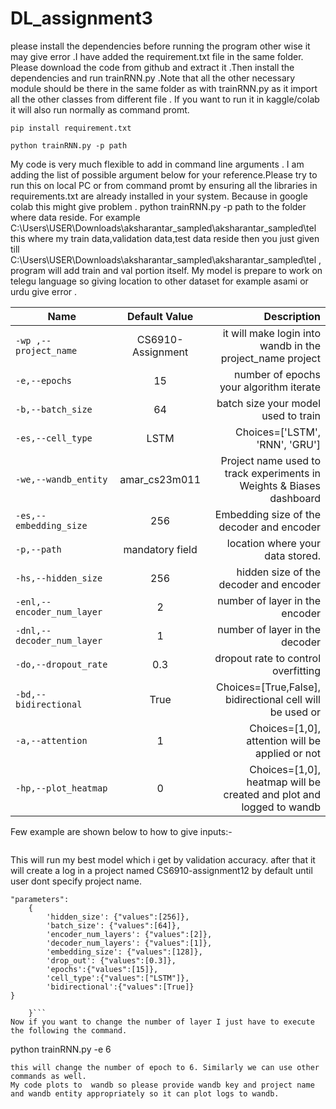 # DL_assignment3
please install the dependencies before running the program other wise it may give error .I have added the requirement.txt file in the same folder. Please download the code from github and extract it .Then install the dependencies and run trainRNN.py .Note that all the other necessary module should be there in the same folder as with trainRNN.py as it import all the other classes from different file . If you want to run it in kaggle/colab it will also run normally as command promt.
```
pip install requirement.txt

python trainRNN.py -p path
```
My code is very much flexible to add in command line arguments . I am adding the list of possible argument below for your reference.Please try to run this on local PC or from command promt by ensuring all the libraries in requirements.txt are already installed in your system. Because in google colab this might give problem .
python trainRNN.py -p path to the folder where data reside. For example C:\Users\USER\Downloads\aksharantar_sampled\aksharantar_sampled\tel this where my train data,validation data,test data reside then you just given till 
C:\Users\USER\Downloads\aksharantar_sampled\aksharantar_sampled\tel , program will add train and val portion itself. My model is prepare to work on telegu language so giving location to other dataset for example asami or urdu give error .

| Name        | Default Value   | Description |
| ------------- |:-------------:| -----:|
| `-wp ,--project_name`     | CS6910-Assignment | it will make login into wandb in the project_name project |
| `-e,--epochs` | 15      |    number of epochs your algorithm iterate |
|`-b,--batch_size`|64      |batch size your model used to train |
|`-es,--cell_type`|LSTM|Choices=['LSTM', 'RNN', 'GRU']|
|`-we,--wandb_entity`|amar_cs23m011|Project name used to track experiments in Weights & Biases dashboard|
| `-es,--embedding_size` | 256     |    Embedding size of the decoder and encoder|
|`-p,--path`|mandatory field      |location where your data stored. |
| `-hs,--hidden_size` | 256     |    hidden size of the decoder and encoder|
| `-enl,--encoder_num_layer` | 2     |   number of layer in the encoder|
| `-dnl,--decoder_num_layer` | 1     |   number of layer in the decoder|
| `-do,--dropout_rate` | 0.3     |   dropout rate to control overfitting|
| `-bd,--bidirectional` | True     |Choices=[True,False], bidirectional cell will be used or|
| `-a,--attention` | 1     |Choices=[1,0], attention will be applied or not|
| `-hp,--plot_heatmap` | 0     |Choices=[1,0], heatmap will be created and plot and logged to wandb|



Few example are shown below to how to give inputs:-
```
```
This will run my best model which i get by validation accuracy. after that it will create a log in a project named CS6910-assignment12 by default until user dont specify project name.
```
"parameters":
    {
        'hidden_size': {"values":[256]},
        'batch_size': {"values":[64]},
        'encoder_num_layers': {"values":[2]},
        'decoder_num_layers': {"values":[1]},
        'embedding_size': {"values":[128]},
        'drop_out': {"values":[0.3]},
        'epochs':{"values":[15]},
        'cell_type':{"values":["LSTM"]},
        'bidirectional':{"values":[True]}
}
      
    }```
Now if you want to change the number of layer I just have to execute the following the command.
```
python trainRNN.py -e 6
```
this will change the number of epoch to 6. Similarly we can use other commands as well.
My code plots to  wandb so please provide wandb key and project name and wandb entity appropriately so it can plot logs to wandb. 
